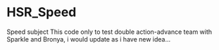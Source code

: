 # HSR_Speed
Speed subject
This code only to test double action-advance team with Sparkle and Bronya, i would update as i have new idea...
